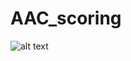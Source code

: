 # AAC_scoring

![alt text](https://github.com/calico/AAC_scoring/tree/master/images/Abdominal_aortic_calcification_quantification.png)
